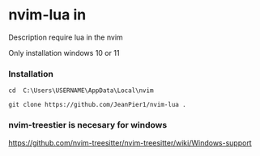 # nvim-lua in 
Description require lua in the nvim

Only installation windows 10 or 11
### Installation

```
cd  C:\Users\USERNAME\AppData\Local\nvim
```

``` 
git clone https://github.com/JeanPier1/nvim-lua .
```

### nvim-treestier is necesary for windows
https://github.com/nvim-treesitter/nvim-treesitter/wiki/Windows-support